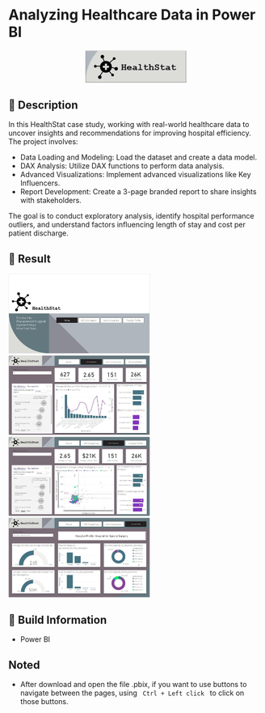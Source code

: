 # Analyzing Healthcare Data in Power BI

<p align="center">
  <img width="200" src="https://github.com/quocminh238/Analyzing-Healthcare-Data-in-Power-BI/blob/main/Images/logo.JPG">
</p>


## 📖 Description
In this HealthStat case study, working with real-world healthcare data to uncover insights and recommendations for improving hospital efficiency. The project involves:

  - Data Loading and Modeling: Load the dataset and create a data model.
  - DAX Analysis: Utilize DAX functions to perform data analysis.
  - Advanced Visualizations: Implement advanced visualizations like Key Influencers.
  - Report Development: Create a 3-page branded report to share insights with stakeholders.

The goal is to conduct exploratory analysis, identify hospital performance outliers, and understand factors influencing length of stay and cost per patient discharge.


## 🔮 Result
<img src="https://github.com/quocminh238/Analyzing-Healthcare-Data-in-Power-BI/blob/main/Images/Result/Home_page.JPG" width="280"> <img src="https://github.com/quocminh238/Analyzing-Healthcare-Data-in-Power-BI/blob/main/Images/Result/LOS_Comparison_page.jpg" width="280"> <img src="https://github.com/quocminh238/Analyzing-Healthcare-Data-in-Power-BI/blob/main/Images/Result/Cost_Comparison_page.JPG" width="280"> <img src="https://github.com/quocminh238/Analyzing-Healthcare-Data-in-Power-BI/blob/main/Images/Result/Hospital_Profile_page.JPG" width="280"></td>


## 🔧 Build Information
- Power BI


## Noted
- After download and open the file .pbix, if you want to use buttons to navigate between the pages, using <code> Ctrl + Left click </code> to click on those buttons.

